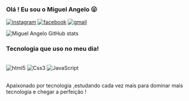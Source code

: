 ### Olá ! Eu sou o Miguel Angelo 😜
[![instagram](https://img.shields.io/badge/Instagram-E4405F?style=for-the-badge&logo=instagram&logoColor=white)](https://www.instagram.com/miguell.angelo_)
[![facebook](https://img.shields.io/badge/Facebook-1877F2?style=for-the-badge&logo=facebook&logoColor=white)](https://www.facebook.com/miguel.angelo.9277583)
[![gmail](https://img.shields.io/badge/Gmail-D14836?style=for-the-badge&logo=gmail&logoColor=white)](https://mail.google.com/mail/u/0/#inbox)

![Miguel Angelo GitHub stats](https://github-readme-stats.vercel.app/api?username=DevMiguelAngelo&show_icons=true&theme=dracula)




### Tecnologia que uso no meu dia!

<div style="display:inlane_block"><br/>
<img allign="center" alt="html5" src="https://img.shields.io/badge/HTML5-E34F26?style=for-the-badge&logo=html5&logoColor=white"/>
<img allign="center" alt="Css3" src="https://img.shields.io/badge/CSS3-1572B6?style=for-the-badge&logo=css3&logoColor=white"/>
<img allign="center" alt="JavaScript" src="https://img.shields.io/badge/JavaScript-323330?style=for-the-badge&logo=javascript&logoColor=F7DF1E"/>
</div>
<br>

Apaixonado por tecnologia ,estudando cada vez mais para dominar mais tecnologia e chegar a perfeição !
